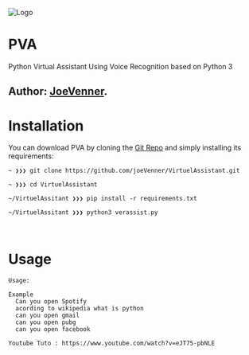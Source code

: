 ![Logo](https://i.ibb.co/pKwVbFQ/Coffee-Tutorial-You-Tube-Thumbnail.png)

# PVA
Python Virtual Assistant Using Voice Recognition based on Python 3

Author: [JoeVenner](mailto:ylafrimi@gmail.com).
-------------
# Installation

You can download PVA by cloning the [Git Repo](https://github.com/joeVenner/VirtuelAssistant.git) and simply installing its requirements:

```
~ ❯❯❯ git clone https://github.com/joeVenner/VirtuelAssistant.git

~ ❯❯❯ cd VirtuelAssistant 

~/VirtuelAssitant ❯❯❯ pip install -r requirements.txt

~/VirtuelAssitant ❯❯❯ python3 verassist.py
```
<br/>

# Usage

```
Usage: 

Example
  Can you open Spotify
  acording to wikipedia what is python 
  can you open gmail
  can you open pubg 
  can you open facebook
```

```
Youtube Tuto : https://www.youtube.com/watch?v=eJT75-pbNLE

```
